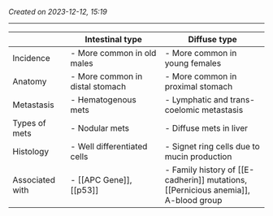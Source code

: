 *Created on 2023-12-12, 15:19* 

---

|                 | **Intestinal** type             | **Diffuse** type                                                                         |
| --------------- | ------------------------------- | ---------------------------------------------------------------------------------------- |
| Incidence       | - More common in old males      | - More common in young females                                                           |
| Anatomy         | - More common in distal stomach | - More common in proximal stomach                                                        |
| Metastasis      | - Hematogenous mets             | - Lymphatic and trans-coelomic metastasis                                                |
| Types of mets   | - Nodular mets                  | - Diffuse mets in liver                                                                  |
| Histology       | - Well differentiated cells     | - Signet ring cells due to mucin production                                              |
| Associated with | - [[APC Gene]], [[p53]]         | - Family history of [[E-cadherin]] mutations,<br>   [[Pernicious anemia]], A-blood group |
